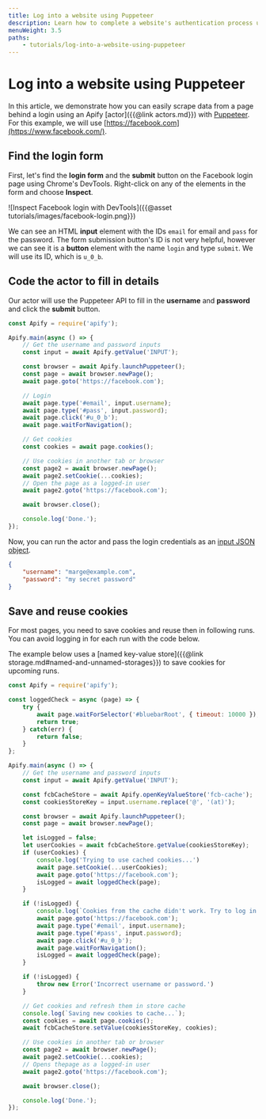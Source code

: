 ```yaml
---
title: Log into a website using Puppeteer
description: Learn how to complete a website's authentication process using headless Chrome and Puppeteer. Automate the filling in of log in details and passwords.
menuWeight: 3.5
paths:
    - tutorials/log-into-a-website-using-puppeteer
---
```


# Log into a website using Puppeteer

In this article, we demonstrate how you can easily scrape data from a page behind a login using an Apify [actor]({{@link actors.md}}) with [Puppeteer](https://pptr.dev/). For this example, we will use [https://facebook.com](https://www.facebook.com/).

## [](#find-the-login-form) Find the login form

First, let's find the **login form** and the **submit** button on the Facebook login page using Chrome's DevTools. Right-click on any of the elements in the form and choose **Inspect**.

![Inspect Facebook login with DevTools]({{@asset tutorials/images/facebook-login.png}})

We can see an HTML **input** element with the IDs `email` for email and `pass` for the password. The form submission button's ID is not very helpful, however we can see it is a **button** element with the name `login` and type `submit`. We will use its ID, which is `u_0_b`.

## [](#code-the-actor-to-fill-in-details) Code the actor to fill in details

Our actor will use the Puppeteer API to fill in the **username** and **password** and click the **submit** button.

```javascript
const Apify = require('apify');

Apify.main(async () => {
    // Get the username and password inputs
    const input = await Apify.getValue('INPUT');

    const browser = await Apify.launchPuppeteer();
    const page = await browser.newPage();
    await page.goto('https://facebook.com');

    // Login
    await page.type('#email', input.username);
    await page.type('#pass', input.password);
    await page.click('#u_0_b');
    await page.waitForNavigation();

    // Get cookies
    const cookies = await page.cookies();

    // Use cookies in another tab or browser
    const page2 = await browser.newPage();
    await page2.setCookie(...cookies);
    // Open the page as a logged-in user
    await page2.goto('https://facebook.com');

    await browser.close();

    console.log('Done.');
});
```

Now, you can run the actor and pass the login credentials as an [input JSON object](https://sdk.apify.com/docs/examples/accept-user-input#docsNav).

```json
{
    "username": "marge@example.com",
    "password": "my secret password"
}
```

## [](#save-and-reuse-cookies) Save and reuse cookies

For most pages, you need to save cookies and reuse then in following runs. You can avoid logging in for each run with the code below.

The example below uses a [named key-value store]({{@link storage.md#named-and-unnamed-storages}}) to save cookies for upcoming runs.

```javascript
const Apify = require('apify');

const loggedCheck = async (page) => {
    try {
        await page.waitForSelector('#bluebarRoot', { timeout: 10000 });
        return true;
    } catch(err) {
        return false;
    }
};

Apify.main(async () => {
    // Get the username and password inputs
    const input = await Apify.getValue('INPUT');

    const fcbCacheStore = await Apify.openKeyValueStore('fcb-cache');
    const cookiesStoreKey = input.username.replace('@', '(at)');

    const browser = await Apify.launchPuppeteer();
    const page = await browser.newPage();

    let isLogged = false;
    let userCookies = await fcbCacheStore.getValue(cookiesStoreKey);
    if (userCookies) {
        console.log('Trying to use cached cookies...')
        await page.setCookie(...userCookies);
        await page.goto('https://facebook.com');
        isLogged = await loggedCheck(page);
    }

    if (!isLogged) {
        console.log(`Cookies from the cache didn't work. Try to log in.`);
        await page.goto('https://facebook.com');
        await page.type('#email', input.username);
        await page.type('#pass', input.password);
        await page.click('#u_0_b');
        await page.waitForNavigation();
        isLogged = await loggedCheck(page);
    }

    if (!isLogged) {
        throw new Error('Incorrect username or password.')
    }

    // Get cookies and refresh them in store cache
    console.log(`Saving new cookies to cache...`);
    const cookies = await page.cookies();
    await fcbCacheStore.setValue(cookiesStoreKey, cookies);

    // Use cookies in another tab or browser
    const page2 = await browser.newPage();
    await page2.setCookie(...cookies);
    // Opens thepage as a logged-in user
    await page2.goto('https://facebook.com');

    await browser.close();

    console.log('Done.');
});
```

